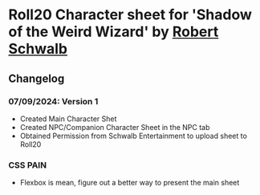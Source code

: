 # Roll20 Character sheet for 'Shadow of the Weird Wizard' by [Robert Schwalb](http://schwalbentertainment.com)

## Changelog

### 07/09/2024: Version 1
* Created Main Character Shet
* Created NPC/Companion Character Sheet in the NPC tab
* Obtained Permission from Schwalb Entertainment to upload sheet to Roll20

### CSS PAIN
* Flexbox is mean, figure out a better way to present the main sheet